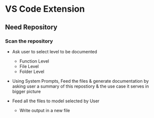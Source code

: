 
# VS Code Extension

## Need Repository

### Scan the repository

- Ask user to select level to be documented
  - Function Level
  - File Level
  - Folder Level

- Using System Prompts, Feed the files & generate documentation by asking user a summary of this repostiory & the use case it serves in bigger picture

- Feed all the files to model selected by User
  - Write output in a new file

